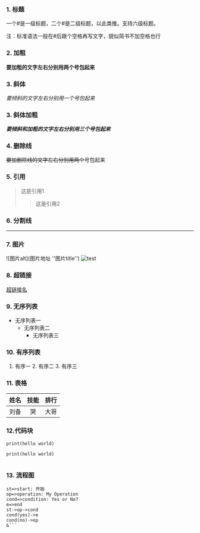### 1. 标题
 一个#是一级标题，二个#是二级标题，以此类推。支持六级标题。

注：标准语法一般在#后跟个空格再写文字，貌似简书不加空格也行

### 2. 加粗
**要加粗的文字左右分别用两个号包起来**

### 3. 斜体
*要倾斜的文字左右分别用一个号包起来*

### 3. 斜体加粗
***要倾斜和加粗的文字左右分别用三个号包起来***

### 4. 删除线
~~要加删除线的文字左右分别用两个~~号包起来

### 5. 引用
>这是引用1
>>这是引用2


### 6. 分割线 

---

### 7. 图片

![图片alt](图片地址 ''图片title'')
![test](https://goss2.vcg.com/creative/vcg/800/version23/VCG21401930114.jpg "bulls")

### 8. 超链接
[超链接名](https:baidu.com "超链接title")

### 9. 无序列表

+ 无序列表一
   * 无序列表二
      - 无序列表三
      
### 10. 有序列表

1. 有序一
   2. 有序二
      3. 有序三
      
### 11. 表格

姓名 | 技能 | 排行
---|:--:|--:
刘备|哭|大哥

### 12.代码块
` print(hello world) `

```angular2html
print(hello world)


```

### 13. 流程图

```flow
st=>start: 开始
op=>operation: My Operation
cond=>condition: Yes or No?
e=>end
st->op->cond
cond(yes)->e
cond(no)->op
&```